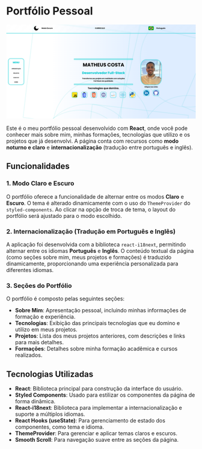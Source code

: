# Portfólio Pessoal

![printinicial](printinicial.png)

Este é o meu portfólio pessoal desenvolvido com **React**, onde você pode conhecer mais sobre mim, minhas formações, tecnologias que utilizo e os projetos que já desenvolvi. A página conta com recursos como **modo noturno e claro** e **internacionalização** (tradução entre português e inglês).

## Funcionalidades

### 1. **Modo Claro e Escuro**

O portfólio oferece a funcionalidade de alternar entre os modos **Claro** e **Escuro**. O tema é alterado dinamicamente com o uso do `ThemeProvider` do `styled-components`. Ao clicar na opção de troca de tema, o layout do portfólio será ajustado para o modo escolhido.

### 2. **Internacionalização (Tradução em Português e Inglês)**

A aplicação foi desenvolvida com a biblioteca `react-i18next`, permitindo alternar entre os idiomas **Português** e **Inglês**. O conteúdo textual da página (como seções sobre mim, meus projetos e formações) é traduzido dinamicamente, proporcionando uma experiência personalizada para diferentes idiomas.

### 3. **Seções do Portfólio**

O portfólio é composto pelas seguintes seções:

- **Sobre Mim**: Apresentação pessoal, incluindo minhas informações de formação e experiência.
- **Tecnologias**: Exibição das principais tecnologias que eu domino e utilizo em meus projetos.
- **Projetos**: Lista dos meus projetos anteriores, com descrições e links para mais detalhes.
- **Formações**: Detalhes sobre minha formação acadêmica e cursos realizados.

## Tecnologias Utilizadas

- **React**: Biblioteca principal para construção da interface do usuário.
- **Styled Components**: Usado para estilizar os componentes da página de forma dinâmica.
- **React-i18next**: Biblioteca para implementar a internacionalização e suporte a múltiplos idiomas.
- **React Hooks (useState)**: Para gerenciamento de estado dos componentes, como tema e idioma.
- **ThemeProvider**: Para gerenciar e aplicar temas claros e escuros.
- **Smooth Scroll**: Para navegação suave entre as seções da página.

